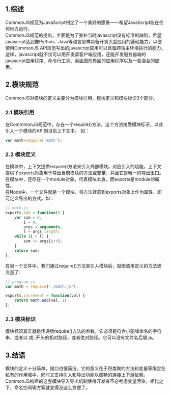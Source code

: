 ## 1.综述
 CommonJS规范为JavaScript制定了一个美好的愿景——希望JavaScript能在任何地方运行。  
 CommonJS规范的提出，主要是为了弥补当时javascript没有标准的缺陷，希望javascript达到像Python、Java等语言那样具备开发大型应用的基础能力，以便使用CommonJS API规范写出的javascript应用可以具备跨宿主环境执行的能力。这样，javascript就不仅可以用开发富客户端应用，还能开发服务器端的javascript应用程序、命令行工具、桌面图形界面的应用程序以及一些混合的应用。  

## 2.模块规范  
CommonJS对模块的定义主要分为模块引用、模块定义和模块标识3个部分。  

### 2.1 模块引用  
在CommmonJS规范中，存在一个require()方法，这个方法接受模块标识，以此引入一个模块的API到当前上下文中。  如：  
```javascript 
var math=require('math');
```  
### 2.2 模块定义  
在模块中，上下文提供require()方法来引入外部模块。对应引入的功能，上下文提供了exports对象用于导出当前模块的方法或变量，并且它是唯一的导出出口。在模块中，还存在一个module对象，代表模块本身，而exports是module的属性。  
在Node中，一个文件就是一个模块，将方法挂载到exports对象上作为属性，即可定义导出的方式。如：  
```javascript
// math.js
exports.add = function() {
    var sum = 0,
        i = 0,
        args = arguments,
        l = args.length;
    while (i < l) {
        sum += args[i++];
    }
    return sum;
};
```  
在另一个文件中，我们通过require()方法来引入模块后，就能调用定义的方法或变量了:  
```javascript
// program.js
var math = require('./math.js');

exports.increment = function(val) {
    return math.add(val, 1);
};
```  
### 2.3 模块标识  
模块标识其实就是传递给require()方法的参数，它必须是符合小驼峰命名的字符串，或者以.或..开头的相对路径，或者绝对路径。它可以没有文件名后缀.js。  

## 3.结语  
模块的定义十分简单，接口也很简洁。它的意义在于将类聚的方法和变量等限定在私有的作用域中，同时又支持引入和导出功能以顺畅的连接上下游依赖。
CommonJS构建的这套模块导入导出机制使得开发者不必考虑变量污染，相比之下，命名空间等方案就显得没这么方便了。